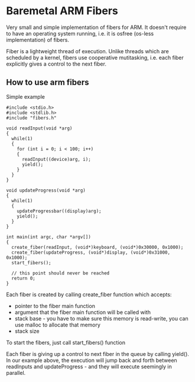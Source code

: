 # Baremetal ARM Fibers

Very small and simple implementation of fibers for ARM. It doesn't require to have an operating system running, i.e. it is osfree (os-less implementation) of fibers.

Fiber is a lightweight thread of execution. Unlike threads which are scheduled by a kernel, fibers use cooperative mutitasking, i.e. each fiber explicitly gives a control to the next fiber.

## How to use arm fibers

Simple example

``` 
#include <stdio.h>
#include <stdlib.h>
#include "fibers.h"

void readInput(void *arg)
{
  while(1)
  {
    for (int i = 0; i < 100; i++)
    {
      readInput((device)arg, i);
      yield();
    }
  }
}

void updateProgress(void *arg)
{
  while(1)
  {
    updateProgressbar((display)arg);
    yield();
  }
}

int main(int argc, char *argv[])
{
  create_fiber(readInput, (void*)keyboard, (void*)0x30000, 0x1000);
  create_fiber(updateProgress, (void*)display, (void*)0x31000, 0x1000);
  start_fibers();
  
  // this point should never be reached
  return 0;
}

```
Each fiber is created by calling create_fiber function which accepts:
 - pointer to the fiber main function
 - argument that the fiber main function will be called with
 - stack base - you have to make sure this memory is read-write, you can use malloc to allocate that memory
 - stack size

To start the fibers, just call start_fibers() function

Each fiber is giving up a control to next fiber in the queue by calling yield(). In our example above, the execution will jump back and forth between readInputs and updateProgress - and they will execute seemingly in parallel.
